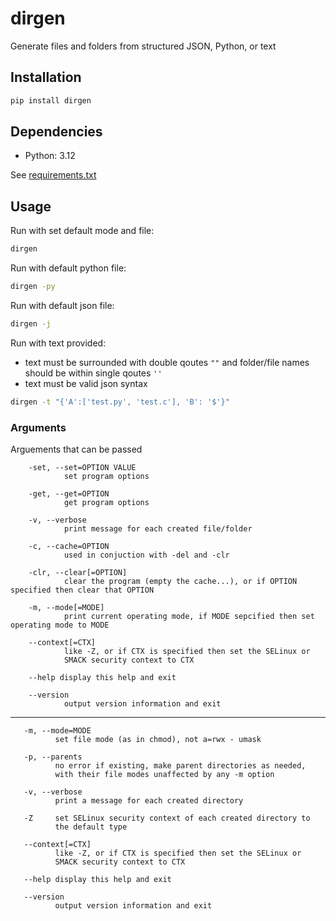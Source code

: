 # dirgen
Generate files and folders from structured JSON, Python, or text


## Installation
```bash
pip install dirgen 
```

## Dependencies
- Python: 3.12

See [requirements.txt](https://github.com/Justin-Morrison-github/DirGen/blob/master/requirements.txt)


## Usage

Run with set default mode and file:
```bash
dirgen 
```
Run with default python file:
```bash
dirgen -py
```
Run with default json file:
```bash
dirgen -j
```
Run with text provided:
- text must be surrounded with double qoutes `""` and folder/file names should be within single qoutes `''`
- text must be valid json syntax
```bash
dirgen -t "{'A':['test.py', 'test.c'], 'B': '$'}"
```
         
### Arguments
Arguements that can be passed

        -set, --set=OPTION VALUE
                set program options
              
        -get, --get=OPTION
                get program options

        -v, --verbose
                print message for each created file/folder

        -c, --cache=OPTION
                used in conjuction with -del and -clr

        -clr, --clear[=OPTION]
                clear the program (empty the cache...), or if OPTION specified then clear that OPTION
        
        -m, --mode[=MODE]
                print current operating mode, if MODE sepcified then set operating mode to MODE

        --context[=CTX]
                like -Z, or if CTX is specified then set the SELinux or
                SMACK security context to CTX

        --help display this help and exit

        --version
                output version information and exit

<!-- - `-m`, `--mode=Option New_Data` 
    <div style="margin-top: 10px;"></div>      
    flag to set_default
    <div style="margin-top: 10px;"></div>      

    Example:
    ```bash
        dirgen -m
        dirgen --mode
    ``` -->

-------

       -m, --mode=MODE
              set file mode (as in chmod), not a=rwx - umask

       -p, --parents
              no error if existing, make parent directories as needed,
              with their file modes unaffected by any -m option

       -v, --verbose
              print a message for each created directory

       -Z     set SELinux security context of each created directory to
              the default type

       --context[=CTX]
              like -Z, or if CTX is specified then set the SELinux or
              SMACK security context to CTX

       --help display this help and exit

       --version
              output version information and exit
